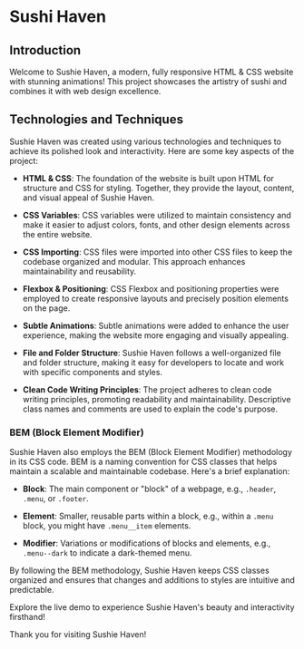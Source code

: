 # Sushi Haven

## Introduction

Welcome to Sushie Haven, a modern, fully responsive HTML & CSS website with stunning animations! This project showcases the artistry of sushi and combines it with web design excellence.

## Technologies and Techniques

Sushie Haven was created using various technologies and techniques to achieve its polished look and interactivity. Here are some key aspects of the project:

- **HTML & CSS**: The foundation of the website is built upon HTML for structure and CSS for styling. Together, they provide the layout, content, and visual appeal of Sushie Haven.

- **CSS Variables**: CSS variables were utilized to maintain consistency and make it easier to adjust colors, fonts, and other design elements across the entire website.

- **CSS Importing**: CSS files were imported into other CSS files to keep the codebase organized and modular. This approach enhances maintainability and reusability.

- **Flexbox & Positioning**: CSS Flexbox and positioning properties were employed to create responsive layouts and precisely position elements on the page.

- **Subtle Animations**: Subtle animations were added to enhance the user experience, making the website more engaging and visually appealing.

- **File and Folder Structure**: Sushie Haven follows a well-organized file and folder structure, making it easy for developers to locate and work with specific components and styles.

- **Clean Code Writing Principles**: The project adheres to clean code writing principles, promoting readability and maintainability. Descriptive class names and comments are used to explain the code's purpose.

### BEM (Block Element Modifier)

Sushie Haven also employs the BEM (Block Element Modifier) methodology in its CSS code. BEM is a naming convention for CSS classes that helps maintain a scalable and maintainable codebase. Here's a brief explanation:

- **Block**: The main component or "block" of a webpage, e.g., `.header`, `.menu`, or `.footer`.

- **Element**: Smaller, reusable parts within a block, e.g., within a `.menu` block, you might have `.menu__item` elements.

- **Modifier**: Variations or modifications of blocks and elements, e.g., `.menu--dark` to indicate a dark-themed menu.

By following the BEM methodology, Sushie Haven keeps CSS classes organized and ensures that changes and additions to styles are intuitive and predictable.

Explore the live demo to experience Sushie Haven's beauty and interactivity firsthand!

Thank you for visiting Sushie Haven!
